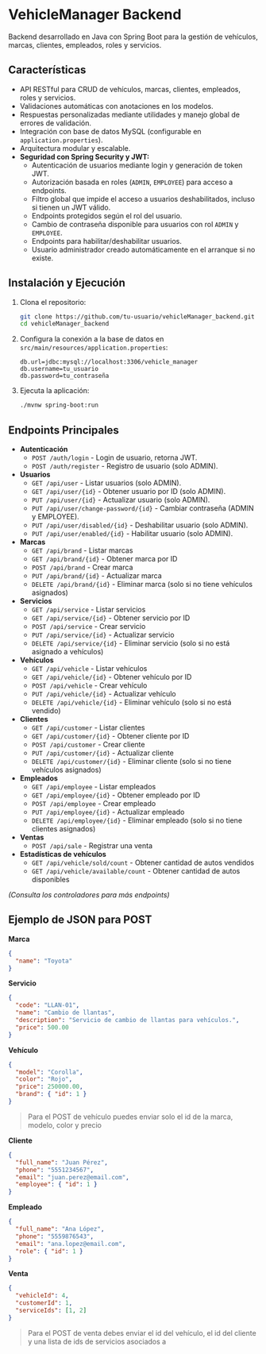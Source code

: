 # VehicleManager Backend

Backend desarrollado en Java con Spring Boot para la gestión de vehículos, marcas, clientes, empleados, roles y servicios.

## Características

- API RESTful para CRUD de vehículos, marcas, clientes, empleados, roles y servicios.
- Validaciones automáticas con anotaciones en los modelos.
- Respuestas personalizadas mediante utilidades y manejo global de errores de validación.
- Integración con base de datos MySQL (configurable en `application.properties`).
- Arquitectura modular y escalable.
- **Seguridad con Spring Security y JWT:**  
  - Autenticación de usuarios mediante login y generación de token JWT.
  - Autorización basada en roles (`ADMIN`, `EMPLOYEE`) para acceso a endpoints.
  - Filtro global que impide el acceso a usuarios deshabilitados, incluso si tienen un JWT válido.
  - Endpoints protegidos según el rol del usuario.
  - Cambio de contraseña disponible para usuarios con rol `ADMIN` y `EMPLOYEE`.
  - Endpoints para habilitar/deshabilitar usuarios.
  - Usuario administrador creado automáticamente en el arranque si no existe.

## Instalación y Ejecución

1. Clona el repositorio:
   ```bash
   git clone https://github.com/tu-usuario/vehicleManager_backend.git
   cd vehicleManager_backend
   ```

2. Configura la conexión a la base de datos en `src/main/resources/application.properties`:
   ```
   db.url=jdbc:mysql://localhost:3306/vehicle_manager
   db.username=tu_usuario
   db.password=tu_contraseña
   ```

3. Ejecuta la aplicación:
   ```bash
   ./mvnw spring-boot:run
   ```

## Endpoints Principales

- **Autenticación**
  - `POST /auth/login` - Login de usuario, retorna JWT.
  - `POST /auth/register` - Registro de usuario (solo ADMIN).
- **Usuarios**
  - `GET /api/user` - Listar usuarios (solo ADMIN).
  - `GET /api/user/{id}` - Obtener usuario por ID (solo ADMIN).
  - `PUT /api/user/{id}` - Actualizar usuario (solo ADMIN).
  - `PUT /api/user/change-password/{id}` - Cambiar contraseña (ADMIN y EMPLOYEE).
  - `PUT /api/user/disabled/{id}` - Deshabilitar usuario (solo ADMIN).
  - `PUT /api/user/enabled/{id}` - Habilitar usuario (solo ADMIN).
- **Marcas**
  - `GET /api/brand` - Listar marcas
  - `GET /api/brand/{id}` - Obtener marca por ID
  - `POST /api/brand` - Crear marca
  - `PUT /api/brand/{id}` - Actualizar marca
  - `DELETE /api/brand/{id}` - Eliminar marca (solo si no tiene vehículos asignados)
- **Servicios**
  - `GET /api/service` - Listar servicios
  - `GET /api/service/{id}` - Obtener servicio por ID
  - `POST /api/service` - Crear servicio
  - `PUT /api/service/{id}` - Actualizar servicio
  - `DELETE /api/service/{id}` - Eliminar servicio (solo si no está asignado a vehículos)
- **Vehículos**
  - `GET /api/vehicle` - Listar vehículos
  - `GET /api/vehicle/{id}` - Obtener vehículo por ID
  - `POST /api/vehicle` - Crear vehículo
  - `PUT /api/vehicle/{id}` - Actualizar vehículo
  - `DELETE /api/vehicle/{id}` - Eliminar vehículo (solo si no está vendido)
- **Clientes**
  - `GET /api/customer` - Listar clientes
  - `GET /api/customer/{id}` - Obtener cliente por ID
  - `POST /api/customer` - Crear cliente
  - `PUT /api/customer/{id}` - Actualizar cliente
  - `DELETE /api/customer/{id}` - Eliminar cliente (solo si no tiene vehículos asignados)
- **Empleados**
  - `GET /api/employee` - Listar empleados
  - `GET /api/employee/{id}` - Obtener empleado por ID
  - `POST /api/employee` - Crear empleado
  - `PUT /api/employee/{id}` - Actualizar empleado
  - `DELETE /api/employee/{id}` - Eliminar empleado (solo si no tiene clientes asignados)
- **Ventas**
  - `POST /api/sale` - Registrar una venta
- **Estadísticas de vehículos**
  - `GET /api/vehicle/sold/count` - Obtener cantidad de autos vendidos
  - `GET /api/vehicle/available/count` - Obtener cantidad de autos disponibles

*(Consulta los controladores para más endpoints)*

## Ejemplo de JSON para POST

**Marca**
```json
{
  "name": "Toyota"
}
```

**Servicio**
```json
{
  "code": "LLAN-01",
  "name": "Cambio de llantas",
  "description": "Servicio de cambio de llantas para vehículos.",
  "price": 500.00
}
```

**Vehículo**
```json
{
  "model": "Corolla",
  "color": "Rojo",
  "price": 250000.00,
  "brand": { "id": 1 }
}
```
> Para el POST de vehículo puedes enviar solo el id de la marca, modelo, color y precio

**Cliente**
```json
{
  "full_name": "Juan Pérez",
  "phone": "5551234567",
  "email": "juan.perez@email.com",
  "employee": { "id": 1 }
}
```

**Empleado**
```json
{
  "full_name": "Ana López",
  "phone": "5559876543",
  "email": "ana.lopez@email.com",
  "role": { "id": 1 }
}
```

**Venta**
```json
{
  "vehicleId": 4,
  "customerId": 1,
  "serviceIds": [1, 2]
}
```
> Para el POST de venta debes enviar el id del vehículo, el id del cliente y una lista de ids de servicios asociados a
